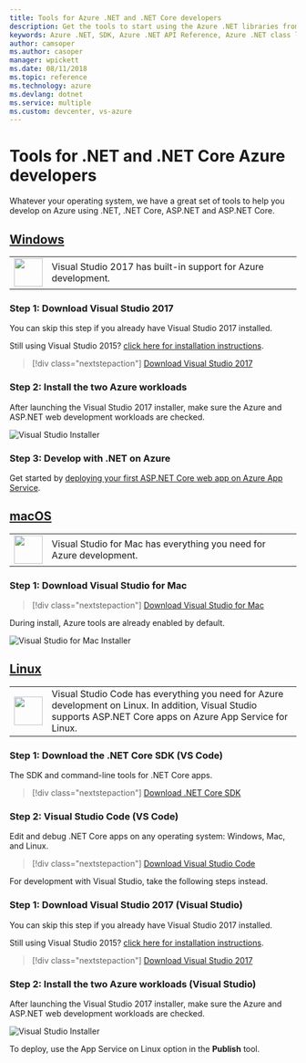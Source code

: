 ```yaml
---
title: Tools for Azure .NET and .NET Core developers
description: Get the tools to start using the Azure .NET libraries from a Windows, Linux, and Mac environment.
keywords: Azure .NET, SDK, Azure .NET API Reference, Azure .NET class library
author: camsoper
ms.author: casoper
manager: wpickett
ms.date: 08/11/2018
ms.topic: reference
ms.technology: azure
ms.devlang: dotnet
ms.service: multiple
ms.custom: devcenter, vs-azure
---
```


# Tools for .NET and .NET Core Azure developers

Whatever your operating system, we have a great set of tools to help you develop on Azure using .NET, .NET Core, ASP.NET and ASP.NET Core.

## [Windows](#tab/windows)

<table>
  <tr>
    <td width="50">
        <img src="https://docs.microsoft.com/en-us/media/logos/logo_vs-ide.svg" width="50" height="50"></img>
    </td>
    <td>
        Visual Studio 2017 has built-in support for Azure development.
    </td>
  </tr>
</table>

### Step 1: Download Visual Studio 2017

You can skip this step if you already have Visual Studio 2017 installed.

Still using Visual Studio 2015?  [click here for installation instructions](dotnet-sdk-vs2015-install.md).

> [!div class="nextstepaction"]
> [Download Visual Studio 2017](https://www.visualstudio.com/downloads/)

### Step 2: Install the two Azure workloads

After launching the Visual Studio 2017 installer, make sure the Azure and ASP.NET web development workloads are checked.

![Visual Studio Installer](media/dotnet-tools/azure-workloads.png)

### Step 3: Develop with .NET on Azure

Get started by [deploying your first ASP.NET Core web app on Azure App Service](https://docs.microsoft.com/azure/app-service-web/app-service-web-get-started-dotnet).

## [macOS](#tab/macos)
<table>
  <tr>
    <td width="50">
        <img src="https://docs.microsoft.com/en-us/media/logos/logo_vs-mac.svg" width="50" height="50"></img>
    </td>
    <td>
        Visual Studio for Mac has everything you need for Azure development.
    </td>
  </tr>
</table>

### Step 1: Download Visual Studio for Mac

> [!div class="nextstepaction"]
> [Download Visual Studio for Mac](https://www.visualstudio.com/vs/visual-studio-mac/)

During install, Azure tools are already enabled by default.

![Visual Studio for Mac Installer](media/dotnet-tools/azure-vsmac.png)

## [Linux](#tab/linux)

<table>
  <tr>
    <td width="50">
        <img src="https://docs.microsoft.com/en-us/visualstudio/products/images/vs-code.svg" width="50" height="50"></img>
    </td>
    <td>
        Visual Studio Code has everything you need for Azure development on Linux. In addition, Visual Studio supports ASP.NET Core apps on Azure App Service for Linux.
    </td>
  </tr>
</table>

### Step 1: Download the .NET Core SDK (VS Code)

The SDK and command-line tools for .NET Core apps.

> [!div class="nextstepaction"]
> [Download .NET Core SDK](https://www.microsoft.com/net/core)

### Step 2: Visual Studio Code (VS Code)

Edit and debug .NET Core apps on any operating system: Windows, Mac, and Linux.

> [!div class="nextstepaction"]
> [Download Visual Studio Code](https://code.visualstudio.com)

For development with Visual Studio, take the following steps instead.

### Step 1: Download Visual Studio 2017 (Visual Studio)

You can skip this step if you already have Visual Studio 2017 installed.

Still using Visual Studio 2015?  [click here for installation instructions](dotnet-sdk-vs2015-install.md).

> [!div class="nextstepaction"]
> [Download Visual Studio 2017](https://www.visualstudio.com/downloads/)

### Step 2: Install the two Azure workloads (Visual Studio)

After launching the Visual Studio 2017 installer, make sure the Azure and ASP.NET web development workloads are checked.

![Visual Studio Installer](media/dotnet-tools/azure-workloads.png)

To deploy, use the App Service on Linux option in the **Publish** tool.
